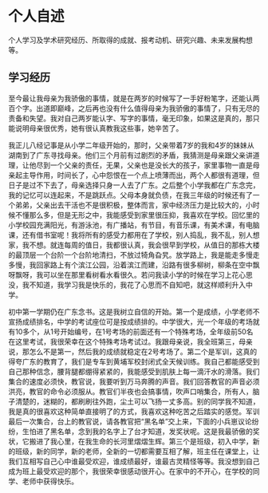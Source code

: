 # 个人自述

个人学习及学术研究经历、所取得的成就、报考动机、研究兴趣、未来发展构想等。

## 学习经历

至今最让我母亲为我骄傲的事情，就是在两岁的时候写了一手好粉笔字，还能认两百个字。出道即巅峰，之后再也没有什么值得母亲为我骄傲的事情了，只有无尽的责备和失望。我对自己两岁能认字、写字的事情，毫无印象，如果这是真的，那只能说明母亲很优秀，她有很认真教我这些事，她辛苦了。

我正儿八经记事是从小学二年级开始的，那时，父亲带着7岁的我和4岁的妹妹从湖南到了广东寻找母亲。他们三个月前有过剧烈的矛盾，我猜测是母亲跟父亲讲道理，让他尽到一个父亲的责任，无果，父亲也是没长大的孩子，家里事物一直是母亲起主导作用，时间长了，心中怨恨在一个点上喷薄而出，两个人都很有道理，但日子是过不下去了，母亲选择只身一人去了广东。之后整个小学我都在广东念完，我的记忆可以连起来，不是跳跃点。父母本身就负债，在我三年级的时候还有了一个弟弟，父亲出去干活也不是很积极，整体而言，家中经济压力是比较大的，小时候不懂那么多，但是无形之中，我能感受到家里很压抑，我喜欢在学校。回忆里的小学校园充满阳光，有游泳池，有广播站，有节目，有音乐课，有美术课，有电脑课，还有借书室呢！我将所有的感受力都用在了学校，别人捣乱，我不乱，别人想家，我不想。就连每周的值日，我都很认真，我会很早到学校，从值日的那栋大楼的最顶层一个台阶一个台阶地清扫，不放过犄角旮旯。放学路上，我是能走多慢走多慢，我回家路上有个滨江公园，沿着滨江而建，沿路有很多柳树，柳条在空中飘呀飘呀，我可以坐在那里看树看水看很久。若问我读小学的时候在学习上花心思没，我不知道，我学习我是快乐的，我花了心思而不自知吧，就这样顺利升入中学。

初中第一学期仍在广东念书。这是我树立自信的开始。第一个是成绩，小学老师不宣扬成绩排名，中学的考试座位可是按成绩排的。中学很大，光一个年级的考场就有10多个，从1号开始编号，在1号考场的前面还有一个特殊考场，全年级前50名在这里考试，我很荣幸在这个特殊考场考试过。我跟母亲说，我全班第三，母亲说，那怎么不是第一，然后我的成绩就稳定在2号考场了。第二个是军训，这真的得夸广东的教育了，我们是专车到黄埔军校封闭式全天候训练。我自己都能感受到自己那种信念，腰背腿都绷得紧紧的，我能感受到肌肤上每一滴汗水的滑落。我们集合的速度必须快，教官说，我要听到万马奔腾的声音。我们回答教官的声音必须洪亮，教官的命令必须服从。教官们半夜也会搞事情，吹声口哨集合，所有人，脑子清楚的，迷糊的，都刷刷往外跑，尘土可以飞扬一丈多高。别的同学我不知道，我是真的很喜欢这种简单直接明了的方式，我喜欢这种吃苦之后踏实的感觉。军训最后一次集合，台上的教官说，请各教官把“黑名单”交上来，下面的小兵崽议论纷纷，生怕进了黑名单，念到我的名字上了台才知道，发奖状呢。这是我最骄傲的奖状，它搬进了我心里，在我生命的长河里熠熠生辉。第三个是班级，初入中学，新的班级，新的同学，新的老师，全新的一切都需要互相了解，班主任在课堂上，让我们互相写自己心中谁最受欢迎，谁成绩最好，谁最古灵精怪等等。我没想到自己成为班上最受欢迎的那个，我很荣幸很感动很开心。在家中的不开心，在学校的同学、老师中获得快乐。
